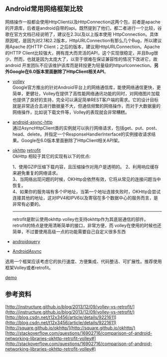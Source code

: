 ## Android常用网络框架比较
网络操作一般都会使用HttpClient以及HttpConnection这两个包，前者是apache的开源库，后者是android自带的api。既然提到了他们，都二者进行一个比较，谷歌在官方文档已经说明了，建议在2.3以及以上版本使用 HttpConnection。具体原因呢，是因为对2.1和2.2版本，HttpURLConnection有那么几个Bug，所以建议用Apache 的HTTP Client；之后的版本，建议用HttpURLConnection。Apache的HTTP Client比较强大，拥有庞大而灵活的API，这个实现很稳定，并且Bug很少。然而，也就是因为太庞大了，以至于很难在保证兼容性的情况下改进它，故 android 开发团队不应该维护该库而是转投更为轻量级的httpurlconnection。**另外Google在6.0版本里面删除了HttpClient相关API**。

- [volley](https://android.googlesource.com/platform/frameworks/volley/)   
Google官方推出的针对Android平台上的网络通信库，能使网络通信更快，更简单，更健壮，Volley在提供了高性能网络通讯功能的同时，对网络图片加载也提供了良好的支持，完全可以满足简单REST客户端的需求。它的设计目标就是非常适合去进行数据量不大，但通信频繁的网络操作，而对于大数据量的网络操作，比如说下载文件等，Volley的表现就会非常糟糕。
- [android-async-http](https://github.com/loopj/android-async-http)    
 通过AsyncHttpClient类的实例就可以执行网络请求，包括get、put、post、head、delete。并指定一个ResponseHandlerInterface的实例接收请求结果。Google在6.0版本里面删除了HttpClient相关API架。
- [okhttp](https://github.com/square/okhttp)  [retrofit](https://github.com/square/retrofit)    
  OkHttp 相较于其它的实现有以下的优点:  

    1、使用GZIP压缩下载内容，且压缩操作对用户是透明的。
    2、利用响应缓存来避免重复的网络请求。    
    3、当网络出现问题的时候，OKHttp会依然有效，它将从常见的连接问题当中恢复。    
    4、如果你的服务端有多个IP地址，当第一个地址连接失败时，OKHttp会尝试连接其他的地址，这对IPV4和IPV6以及寄宿在多个数据中心的服务而言，是非常有必要的。

    ----
    retrofit是默认使用okhttp  volley也支持okhttp作为其底层通信的部件。retrofit的特点是使用清晰简单的接口，非常方便，而 volley在使用的时候也还简单，不过要使用高级一点的功能需要自己自定义很多东西   
- [androidquery](https://github.com/androidquery/androidquery)
- [AndroidAsync](https://github.com/koush/AndroidAsync)

选用一个框架应该考虑它的执行速度、方便集成、代码整洁、可扩展性。推荐使用框架Volley或者retrofit。

[demo](https://github.com/cwj10/Networking)
## 参考资料
[http://instructure.github.io/blog/2013/12/09/volley-vs-retrofit/](http://instructure.github.io/blog/2013/12/09/volley-vs-retrofit/)    
[http://blog.csdn.net/t12x3456/article/details/9221611](http://blog.csdn.net/t12x3456/article/details/9221611)    
[http://square.github.io/okhttp/](http://square.github.io/okhttp/)    
[http://stackoverflow.com/questions/16902716/comparison-of-android-networking-libraries-okhttp-retrofit-volley#](http://stackoverflow.com/questions/16902716/comparison-of-android-networking-libraries-okhttp-retrofit-volley#)
